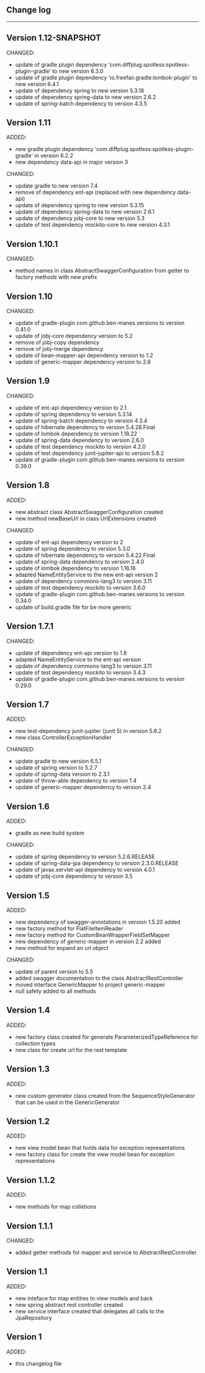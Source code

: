 ## Change log
----------------------

Version 1.12-SNAPSHOT
-------------

CHANGED:

- update of gradle plugin dependency 'com.diffplug.spotless:spotless-plugin-gradle' to new version 6.3.0
- update of gradle plugin dependency 'io.freefair.gradle:lombok-plugin' to new version 6.4.1
- update of dependency spring to new version 5.3.16
- update of dependency spring-data to new version 2.6.2
- update of spring-batch dependency to version 4.3.5

Version 1.11
-------------

ADDED:

- new gradle plugin dependency 'com.diffplug.spotless:spotless-plugin-gradle' in version 6.2.2
- new dependency data-api in major version 3

CHANGED:

- update gradle to new version 7.4
- remove of dependency ent-api (replaced with new dependency data-api)
- update of dependency spring to new version 5.3.15
- update of dependency spring-data to new version 2.6.1
- update of dependency jobj-core to new version 5.3
- update of test dependency mockito-core to new version 4.3.1

Version 1.10.1
-------------

CHANGED:

- method names in class AbstractSwaggerConfiguration from getter to factory methods with new prefix

Version 1.10
-------------

CHANGED:

- update of gradle-plugin com.github.ben-manes.versions to version 0.41.0
- update of jobj-core dependency version to 5.2
- remove of jobj-copy dependency
- remove of jobj-merge dependency
- update of bean-mapper-api dependency version to 1.2
- update of generic-mapper dependency version to 2.6

Version 1.9
-------------

CHANGED:

- update of ent-api dependency version to 2.1
- update of spring dependency to version 5.3.14
- update of spring-batch dependency to version 4.3.4
- update of hibernate dependency to version 5.4.28.Final
- update of lombok dependency to version 1.18.22
- update of spring-data dependency to version 2.6.0
- update of test dependency mockito to version 4.2.0
- update of test dependency junit-jupiter-api to version 5.8.2
- update of gradle-plugin com.github.ben-manes.versions to version 0.39.0

Version 1.8
-------------

ADDED:

- new abstract class AbstractSwaggerConfiguration created
- new method newBaseUrl in class UrlExtensions created

CHANGED:

- update of ent-api dependency version to 2
- update of spring dependency to version 5.3.0
- update of hibernate dependency to version 5.4.22.Final
- update of spring-data dependency to version 2.4.0
- update of lombok dependency to version 1.18.16
- adapted NameEntityService to the new ent-api version 2
- update of dependency commons-lang3 to version 3.11
- update of test dependency mockito to version 3.6.0
- update of gradle-plugin com.github.ben-manes.versions to version 0.34.0
- update of build.gradle file for be more generic

Version 1.7.1
-------------

CHANGED:

- update of dependency ent-api version to 1.8
- adapted NameEntityService to the ent-api version
- update of dependency commons-lang3 to version 3.11
- update of test dependency mockito to version 3.4.3
- update of gradle-plugin com.github.ben-manes.versions to version 0.29.0

Version 1.7
-------------

ADDED:

- new test-dependency junit-jupiter (junit 5) in version 5.6.2
- new class ControllerExceptionHandler

CHANGED:

- update gradle to new version 6.5.1
- update of spring version to 5.2.7
- update of spring-data version to 2.3.1
- update of throw-able dependency to version 1.4
- update of generic-mapper dependency to version 2.4

Version 1.6
-------------

ADDED:

- gradle as new build system

CHANGED:

- update of spring dependency to version 5.2.6.RELEASE
- update of spring-data-jpa dependency to version 2.3.0.RELEASE
- update of javax.servlet-api dependency to version 4.0.1
- update of jobj-core dependency to version 3.5

Version 1.5
-------------

ADDED:

- new dependency of swagger-annotations in version 1.5.20 added
- new factory method for FlatFileItemReader
- new factory method for CustomBeanWrapperFieldSetMapper
- new dependency of generic-mapper in version 2.2 added
- new method for expand an url object

CHANGED:

- update of parent version to 5.5
- added swagger documentation to the class AbstractRestController
- moved interface GenericMapper to project generic-mapper
- null safety added to all methods

Version 1.4
-------------

ADDED:

- new factory class created for generate ParameterizedTypeReference for collection types
- new class for create url for the rest template

Version 1.3
-------------

ADDED:

- new custom generator class created from the SequenceStyleGenerator that can be used in the GenericGenerator

Version 1.2
-------------

ADDED:

- new view model bean that holds data for exception representations
- new factory class for create the view model bean for exception representations

Version 1.1.2
-------------

ADDED:

- new methods for map colletions

Version 1.1.1
-------------

CHANGED:

- added getter methods for mapper and service to AbstractRestController

Version 1.1
-------------

ADDED:

- new inteface for map entities to view models and back
- new spring abstract rest controller created
- new service interface created that delegates all calls to the JpaRepository

Version 1
-------------

ADDED:

- this changelog file
